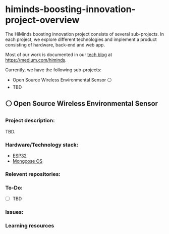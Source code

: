 # himinds-boosting-innovation-project-overview

The HiMinds boosting innovation project consists of several sub-projects. In each project, we explore different technologies and implement a product consisting of hardware, back-end and web app.

Most of our work is documented in our [tech blog](https://medium.com/himinds) at https://medium.com/himinds.

Currently, we have the following sub-projects:

* Open Source Wireless Environmental Sensor :white_circle:
* TBD

## :white_circle: Open Source Wireless Environmental Sensor

### Project description:
TBD.

### Hardware/Technology stack:
* [ESP32](https://www.espressif.com/en/products/hardware/socs)
* [Mongoose OS](https://mongoose-os.com/)

### Relevent repositories:

### To-Do:
- [ ] TBD

### Issues:

### Learning resources


